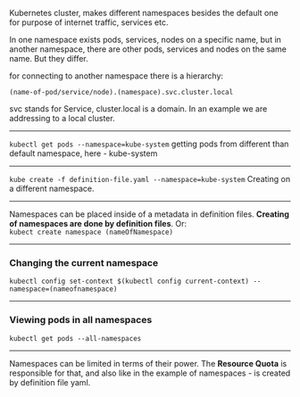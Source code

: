 Kubernetes cluster, makes different namespaces besides the default one for purpose of internet traffic, services etc.

In one namespace exists pods, services, nodes on a specific name, but in another namespace, there are other pods, services and nodes on the same name. But they differ. 


for connecting to another namespace there is a hierarchy:

`(name-of-pod/service/node).(namespace).svc.cluster.local`

svc stands for Service, cluster.local is a domain. 
In an example we are addressing to a local cluster.

--------

`kubectl get pods --namespace=kube-system`
getting pods from different than default namespace, here - kube-system

------

`kube create -f definition-file.yaml --namespace=kube-system` 
Creating on a different namespace.

-----
Namespaces can be placed inside of a metadata in definition files. 
**Creating of namespaces are done by definition files**. 
Or:\
`kubect create namespace (nameOfNamespace)`

-------

### Changing the current namespace

`kubectl config set-context $(kubectl config current-context) --namespace=(nameofnamespace)`

-------

### Viewing pods in all namespaces

`kubectl get pods --all-namespaces`

--------
Namespaces can be limited in terms of their power. 
The **Resource Quota** is responsible for that, and also like in the example of namespaces - is created by definition file yaml.
